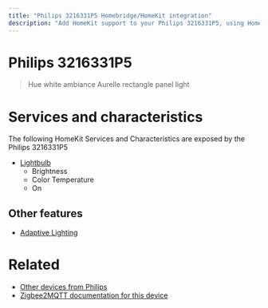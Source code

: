 ```yaml
---
title: "Philips 3216331P5 Homebridge/HomeKit integration"
description: "Add HomeKit support to your Philips 3216331P5, using Homebridge, Zigbee2MQTT and homebridge-z2m."
---
```

<!---
This file has been GENERATED using src/docgen/docgen.ts
DO NOT EDIT THIS FILE MANUALLY!
-->
# Philips 3216331P5
> Hue white ambiance Aurelle rectangle panel light


# Services and characteristics
The following HomeKit Services and Characteristics are exposed by
the Philips 3216331P5

* [Lightbulb](../../light.md)
  * Brightness
  * Color Temperature
  * On


## Other features
* [Adaptive Lighting](../../light.md)


# Related
* [Other devices from Philips](../index.md#philips)
* [Zigbee2MQTT documentation for this device](https://www.zigbee2mqtt.io/devices/3216331P5.html)